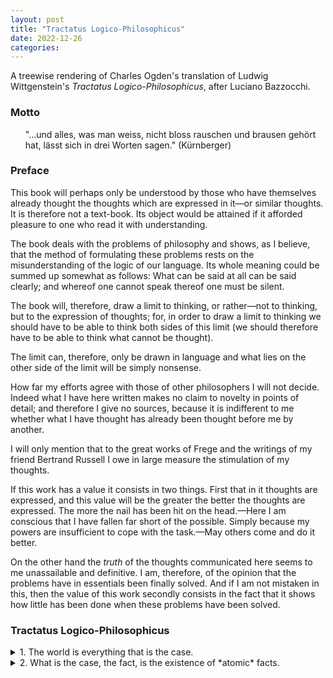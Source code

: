 ```yaml
---
layout: post
title: "Tractatus Logico-Philosophicus"
date: 2022-12-26
categories:
---
```

A treewise rendering of Charles Ogden's translation of Ludwig Wittgenstein's *Tractatus Logico-Philosophicus*, after Luciano Bazzocchi.


### Motto

<ul>
"...und alles, was man weiss, nicht bloss rauschen und brausen gehört hat, lässt sich in drei Worten sagen." (Kürnberger)
</ul>


### Preface

This book will perhaps only be understood by those who have themselves already thought the thoughts which are expressed in it—or similar thoughts. It is therefore not a text-book. Its object would be attained if it afforded pleasure to one who read it with understanding.

The book deals with the problems of philosophy and shows, as I believe, that the method of formulating these problems rests on the misunderstanding of the logic of our language. Its whole meaning could be summed up somewhat as follows: What can be said at all can be said clearly; and whereof one cannot speak thereof one must be silent.

The book will, therefore, draw a limit to thinking, or rather—not to thinking, but to the expression of thoughts; for, in order to draw a limit to thinking we should have to be able to think both sides of this limit (we should therefore have to be able to think what cannot be thought).

The limit can, therefore, only be drawn in language and what lies on the other side of the limit will be simply nonsense.

How far my efforts agree with those of other philosophers I will not decide. Indeed what I have here written makes no claim to novelty in points of detail; and therefore I give no sources, because it is indifferent to me whether what I have thought has already been thought before me by another.

I will only mention that to the great works of Frege and the writings of my friend Bertrand Russell I owe in large measure the stimulation of my thoughts.

If this work has a value it consists in two things. First that in it thoughts are expressed, and this value will be the greater the better the thoughts are expressed. The more the nail has been hit on the head.—Here I am conscious that I have fallen far short of the possible. Simply because my powers are insufficient to cope with the task.—May others come and do it better.

On the other hand the *truth* of the thoughts communicated here seems to me unassailable and definitive. I am, therefore, of the opinion that the problems have in essentials been finally solved. And if I am not mistaken in this, then the value of this work secondly consists in the fact that it shows how little has been done when these problems have been solved.


### Tractatus Logico-Philosophicus

<details><summary> 1. The world is everything that is the case. </summary><blockquote>


 <details><summary> 1.1. The world is the totality of facts, not of things. </summary><blockquote>

  1.11. The world is determined by the facts, and by these being *all* the facts.

  1.12. For the totality of facts determines both what is the case, and also all that is not the case.

  1.13. The facts in logical space are the world.
  
 </blockquote></details>
 

 <details><summary> 1.2. The world divides into facts. </summary><blockquote>

  1.21. Any one can either be the case or not be the case, and everything else remain the same.

 </blockquote></details>
 

</blockquote></details>





<details><summary> 2. What is the case, the fact, is the existence of *atomic* facts. </summary><blockquote>


 <details><summary> 2.0 </summary><blockquote>

  2.01

  2.02

  2.03
  
  2.04
  
  2.05
  
  2.06
  
 </blockquote></details>
 

 <details><summary> 2.1. </summary><blockquote>

  2.11
  
  2.12
  
  2.13
  
  2.14
  
  2.15
  
  2.16
  
  2.17
  
  2.18
  
  2.19

 </blockquote></details>
 
  <details><summary> 2.2. </summary><blockquote>

  2.20
  
  2.21

 </blockquote></details>
 

</blockquote></details>



